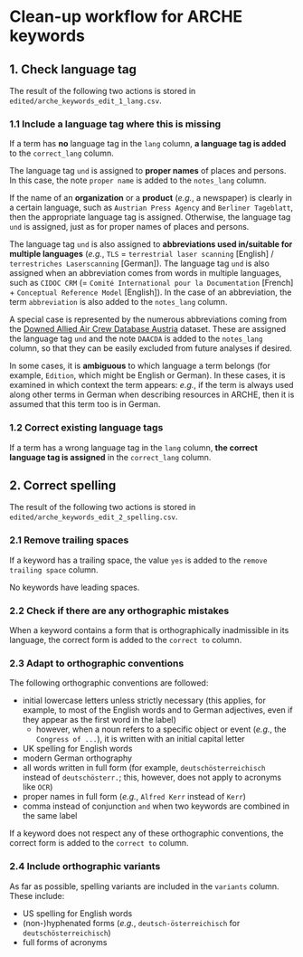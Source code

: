# Clean-up workflow for ARCHE keywords

## 1. Check language tag

The result of the following two actions is stored in `edited/arche_keywords_edit_1_lang.csv`.

### 1.1 Include a language tag where this is missing

If a term has **no** language tag in the `lang` column, **a language tag is added** to the `correct_lang` column.

The language tag `und` is assigned to **proper names** of places and persons. In this case, the note `proper name` is added to the `notes_lang` column.

If the name of an **organization** or a **product** (_e.g._, a newspaper) is clearly in a certain language, such as `Austrian Press Agency` and `Berliner Tageblatt`, then the appropriate language tag is assigned. Otherwise, the language tag `und` is assigned, just as for proper names of places and persons.

The language tag `und` is also assigned to **abbreviations used in/suitable for multiple languages** (_e.g._, `TLS` = `terrestrial laser scanning` [English] / `terrestriches Laserscanning` [German]). The language tag `und` is also assigned when an abbreviation comes from words in multiple languages, such as `CIDOC CRM` (= `Comité International pour la Documentation` [French] + `Conceptual Reference Model` [English]). In the case of an abbreviation, the term `abbreviation` is also added to the `notes_lang` column.

A special case is represented by the numerous abbreviations coming from the [Downed Allied Air Crew Database Austria](https://hdl.handle.net/21.11115/0000-000D-CA69-A) dataset. These are assigned the language tag `und` and the note `DAACDA` is added to the `notes_lang` column, so that they can be easily excluded from future analyses if desired.

In some cases, it is **ambiguous** to which language a term belongs (for example, `Edition`, which might be English or German). In these cases, it is examined in which context the term appears: _e.g._, if the term is always used along other terms in German when describing resources in ARCHE, then it is assumed that this term too is in German.

### 1.2 Correct existing language tags

If a term has a wrong language tag in the `lang` column, **the correct language tag is assigned** in the `correct_lang` column.

## 2. Correct spelling

The result of the following two actions is stored in `edited/arche_keywords_edit_2_spelling.csv`.

### 2.1 Remove trailing spaces

If a keyword has a trailing space, the value `yes` is added to the `remove trailing space` column.

No keywords have leading spaces.

### 2.2 Check if there are any orthographic mistakes

When a keyword contains a form that is orthographically inadmissible in its language, the correct form is added to the `correct to` column.

### 2.3 Adapt to orthographic conventions

The following orthographic conventions are followed:
* initial lowercase letters unless strictly necessary (this applies, for example, to most of the English words and to German adjectives, even if they appear as the first word in the label)
    * however, when a noun refers to a specific object or event (_e.g._, the `Congress of ...`), it is written with an initial capital letter
* UK spelling for English words
* modern German orthography
* all words written in full form (for example, `deutschösterreichisch` instead of `deutschösterr.`; this, however, does not apply to acronyms like `OCR`)
* proper names in full form (_e.g._, `Alfred Kerr` instead of `Kerr`)
* comma instead of conjunction `and` when two keywords are combined in the same label

If a keyword does not respect any of these orthographic conventions, the correct form is added to the `correct to` column.

### 2.4 Include orthographic variants

As far as possible, spelling variants are included in the `variants` column. These include:
* US spelling for English words
* (non-)hyphenated forms (_e.g._, `deutsch-österreichisch` for `deutschösterreichisch`)
* full forms of acronyms


